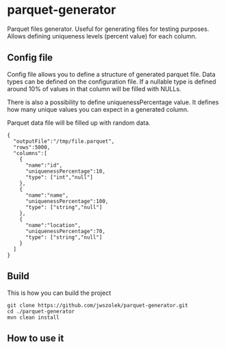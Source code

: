# parquet-generator

Parquet files generator. Useful for generating files for testing purposes. Allows defining uniqueness levels (percent value) for each column. 

## Config file

Config file allows you to define a structure of generated parquet file. Data types can be defined on the configuration file. If a nullable type is defined around 10% of values in that column will be filled with NULLs.

There is also a possibility to define uniquenessPercentage value. It defines how many unique values you can expect in a generated column.

Parquet data file will be filled up with random data.

```
{
  "outputFile":"/tmp/file.parquet",
  "rows":5000,
  "columns":[
    {
      "name":"id",
      "uniquenessPercentage":10,
      "type": ["int","null"]
    },
    {
      "name":"name",
      "uniquenessPercentage":100,
      "type": ["string","null"]
    },
    {
      "name":"location",
      "uniquenessPercentage":70,
      "type": ["string","null"]
    }
  ]
}
```

## Build
This is how you can build the project

```
git clone https://github.com/jwszolek/parquet-generator.git
cd ./parquet-generator
mvn clean install
```

## How to use it




